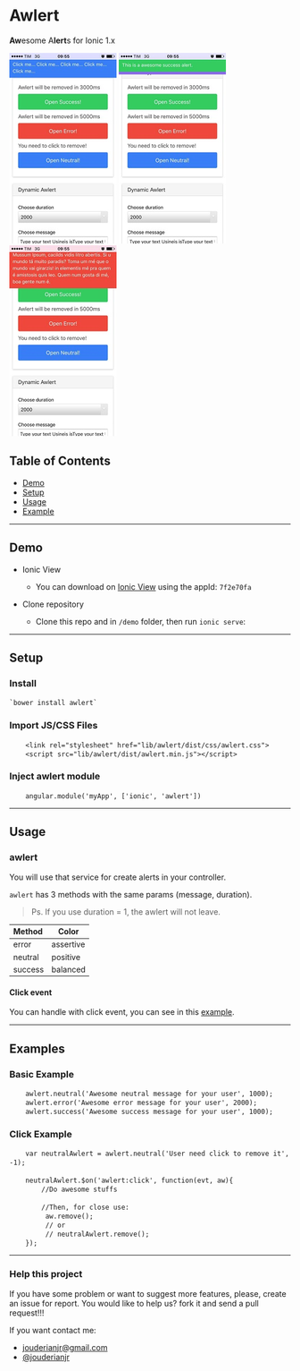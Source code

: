 # Awlert

**Aw**esome A**lert**s for Ionic 1.x 

![awlertNeutral](resources/awlertNeutral.jpg)
![awlertNeutral](resources/awlertSuccess.jpg) 
![awlertNeutral](resources/awlertError.jpg)

## Table of Contents

- [Demo](#demo)
- [Setup](#setup)
- [Usage](#usage)
- [Example](#example)

---

## Demo

- Ionic View
  + You can download on [Ionic View](http://view.ionic.io/) using the appId: `7f2e70fa`
  
- Clone repository
    + Clone this repo and in `/demo` folder, then run `ionic serve`:

---

## Setup

### Install

    `bower install awlert`

### Import JS/CSS Files

```
    <link rel="stylesheet" href="lib/awlert/dist/css/awlert.css">
    <script src="lib/awlert/dist/awlert.min.js"></script>
```

### Inject awlert module

```
    angular.module('myApp', ['ionic', 'awlert'])
```

---

## Usage

### awlert

You will use that service for create alerts in your controller.

`awlert` has 3 methods with the same params (message, duration).

>Ps. If you use duration = 1, the awlert will not leave.

|  Method  | Color      |
|:---------|------------|
| error    | assertive  |
| neutral  | positive   |
| success  | balanced   |

#### Click event

You can handle with click event, you can see in this [example](#click-example).

---

## Examples

### Basic Example
```
    awlert.neutral('Awesome neutral message for your user', 1000);
    awlert.error('Awesome error message for your user', 2000);
    awlert.success('Awesome success message for your user', 1000);
```

### Click Example

```
    var neutralAwlert = awlert.neutral('User need click to remove it', -1);

    neutralAwlert.$on('awlert:click', function(evt, aw){
        //Do awesome stuffs

        //Then, for close use:
         aw.remove();
         // or
         // neutralAwlert.remove();
    });
```

---

### Help this project

If you have some problem or want to suggest more features, please, create an issue for report. You would like to help us? fork it and send a pull request!!!

If you want contact me: 

- jouderianjr@gmail.com
- [@jouderianjr](http://www.twitter.com/jouderianjr)